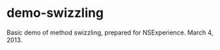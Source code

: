 demo-swizzling
==============

Basic demo of method swizzling, prepared for NSExperience. March 4, 2013.
